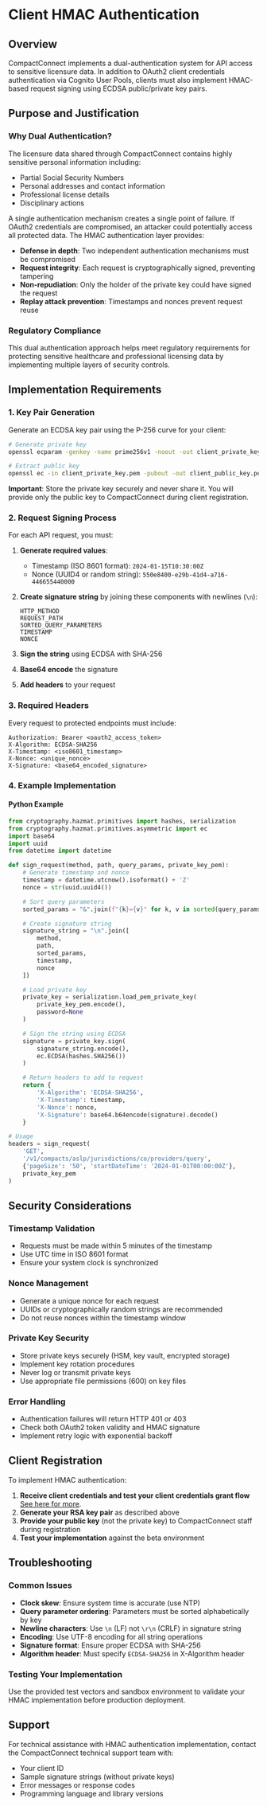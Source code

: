 # Client HMAC Authentication

## Overview

CompactConnect implements a dual-authentication system for API access to sensitive licensure data. In addition to OAuth2 client credentials authentication via Cognito User Pools, clients must also implement HMAC-based request signing using ECDSA public/private key pairs.

## Purpose and Justification

### Why Dual Authentication?

The licensure data shared through CompactConnect contains highly sensitive personal information including:
- Partial Social Security Numbers
- Personal addresses and contact information
- Professional license details
- Disciplinary actions

A single authentication mechanism creates a single point of failure. If OAuth2 credentials are compromised, an attacker could potentially access all protected data. The HMAC authentication layer provides:

- **Defense in depth**: Two independent authentication mechanisms must be compromised
- **Request integrity**: Each request is cryptographically signed, preventing tampering
- **Non-repudiation**: Only the holder of the private key could have signed the request
- **Replay attack prevention**: Timestamps and nonces prevent request reuse

### Regulatory Compliance

This dual authentication approach helps meet regulatory requirements for protecting sensitive healthcare and professional licensing data by implementing multiple layers of security controls.

## Implementation Requirements

### 1. Key Pair Generation

Generate an ECDSA key pair using the P-256 curve for your client:

```bash
# Generate private key
openssl ecparam -genkey -name prime256v1 -noout -out client_private_key.pem

# Extract public key
openssl ec -in client_private_key.pem -pubout -out client_public_key.pem
```

**Important**: Store the private key securely and never share it. You will provide only the public key to CompactConnect during client registration.

### 2. Request Signing Process

For each API request, you must:

1. **Generate required values**:
   - Timestamp (ISO 8601 format): `2024-01-15T10:30:00Z`
   - Nonce (UUID4 or random string): `550e8400-e29b-41d4-a716-446655440000`

2. **Create signature string** by joining these components with newlines (`\n`):
   ```
   HTTP_METHOD
   REQUEST_PATH
   SORTED_QUERY_PARAMETERS
   TIMESTAMP
   NONCE
   ```

3. **Sign the string** using ECDSA with SHA-256
4. **Base64 encode** the signature
5. **Add headers** to your request

### 3. Required Headers

Every request to protected endpoints must include:

```
Authorization: Bearer <oauth2_access_token>
X-Algorithm: ECDSA-SHA256
X-Timestamp: <iso8601_timestamp>
X-Nonce: <unique_nonce>
X-Signature: <base64_encoded_signature>
```

### 4. Example Implementation

#### Python Example

```python
from cryptography.hazmat.primitives import hashes, serialization
from cryptography.hazmat.primitives.asymmetric import ec
import base64
import uuid
from datetime import datetime

def sign_request(method, path, query_params, private_key_pem):
    # Generate timestamp and nonce
    timestamp = datetime.utcnow().isoformat() + 'Z'
    nonce = str(uuid.uuid4())

    # Sort query parameters
    sorted_params = "&".join(f"{k}={v}" for k, v in sorted(query_params.items()))

    # Create signature string
    signature_string = "\n".join([
        method,
        path,
        sorted_params,
        timestamp,
        nonce
    ])

    # Load private key
    private_key = serialization.load_pem_private_key(
        private_key_pem.encode(),
        password=None
    )

    # Sign the string using ECDSA
    signature = private_key.sign(
        signature_string.encode(),
        ec.ECDSA(hashes.SHA256())
    )

    # Return headers to add to request
    return {
        'X-Algorithm': 'ECDSA-SHA256',
        'X-Timestamp': timestamp,
        'X-Nonce': nonce,
        'X-Signature': base64.b64encode(signature).decode()
    }

# Usage
headers = sign_request(
    'GET',
    '/v1/compacts/aslp/jurisdictions/co/providers/query',
    {'pageSize': '50', 'startDateTime': '2024-01-01T00:00:00Z'},
    private_key_pem
)
```



## Security Considerations

### Timestamp Validation
- Requests must be made within 5 minutes of the timestamp
- Use UTC time in ISO 8601 format
- Ensure your system clock is synchronized

### Nonce Management
- Generate a unique nonce for each request
- UUIDs or cryptographically random strings are recommended
- Do not reuse nonces within the timestamp window

### Private Key Security
- Store private keys securely (HSM, key vault, encrypted storage)
- Implement key rotation procedures
- Never log or transmit private keys
- Use appropriate file permissions (600) on key files

### Error Handling
- Authentication failures will return HTTP 401 or 403
- Check both OAuth2 token validity and HMAC signature
- Implement retry logic with exponential backoff

## Client Registration

To implement HMAC authentication:

1. **Receive client credentials and test your client credentials grant flow**
   [See here for more](../app_clients/it_staff_onboarding_instructions/README.md).
2. **Generate your RSA key pair** as described above
3. **Provide your public key** (not the private key) to CompactConnect staff during registration
4. **Test your implementation** against the beta environment

## Troubleshooting

### Common Issues

- **Clock skew**: Ensure system time is accurate (use NTP)
- **Query parameter ordering**: Parameters must be sorted alphabetically by key
- **Newline characters**: Use `\n` (LF) not `\r\n` (CRLF) in signature string
- **Encoding**: Use UTF-8 encoding for all string operations
- **Signature format**: Ensure proper ECDSA with SHA-256
- **Algorithm header**: Must specify `ECDSA-SHA256` in X-Algorithm header

### Testing Your Implementation

Use the provided test vectors and sandbox environment to validate your HMAC implementation before production deployment.

## Support

For technical assistance with HMAC authentication implementation, contact the CompactConnect technical support team with:
- Your client ID
- Sample signature strings (without private keys)
- Error messages or response codes
- Programming language and library versions
